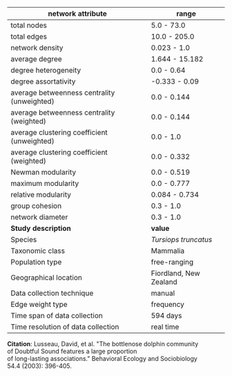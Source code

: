 network attribute|range
---|---
total nodes|5.0 - 73.0
total edges|10.0 - 205.0
network density|0.023 - 1.0
average degree|1.644 - 15.182
degree heterogeneity|0.0 - 0.64
degree assortativity|-0.333 - 0.09
average betweenness centrality (unweighted)|0.0 - 0.144
average betweenness centrality (weighted)|0.0 - 0.144
average clustering coefficient (unweighted)|0.0 - 1.0
average clustering coefficient (weighted)|0.0 - 0.332
Newman modularity|0.0 - 0.519
maximum modularity|0.0 - 0.777
relative modularity|0.084 - 0.734
group cohesion|0.3 - 1.0
network diameter|0.3 - 1.0
**Study description**|**value**
Species|*Tursiops truncatus*
Taxonomic class|Mammalia
Population type|free-ranging
Geographical location|Fiordland, New Zealand
Data collection technique|manual 
Edge weight type|frequency
Time span of data collection|594 days
Time resolution of data collection|real time
**Citation**: Lusseau, David, et al. "The bottlenose dolphin community <br> of Doubtful Sound features a large proportion <br> of long-lasting associations." Behavioral Ecology and Sociobiology <br> 54.4 (2003): 396-405.